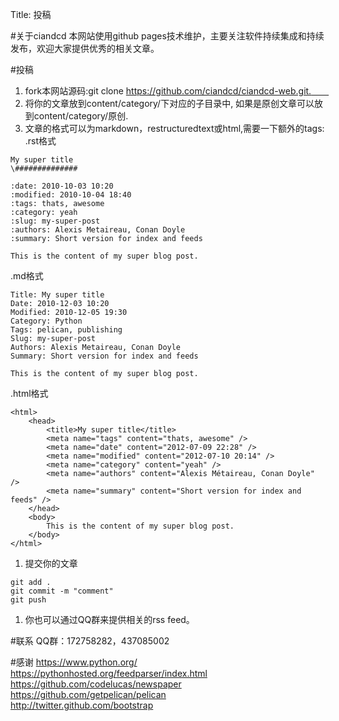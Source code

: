 Title: 投稿

#关于ciandcd
本网站使用github pages技术维护，主要关注软件持续集成和持续发布，欢迎大家提供优秀的相关文章。

#投稿
1. fork本网站源码:git clone https://github.com/ciandcd/ciandcd-web.git.　　
1. 将你的文章放到content/category/下对应的子目录中, 如果是原创文章可以放到content/category/原创.　　
1. 文章的格式可以为markdown，restructuredtext或html,需要一下额外的tags:　　
　　
.rst格式  
```
My super title
\##############

:date: 2010-10-03 10:20
:modified: 2010-10-04 18:40
:tags: thats, awesome
:category: yeah
:slug: my-super-post
:authors: Alexis Metaireau, Conan Doyle
:summary: Short version for index and feeds

This is the content of my super blog post.
```
.md格式  
```
Title: My super title
Date: 2010-12-03 10:20
Modified: 2010-12-05 19:30
Category: Python
Tags: pelican, publishing
Slug: my-super-post
Authors: Alexis Metaireau, Conan Doyle
Summary: Short version for index and feeds

This is the content of my super blog post.
```
.html格式  
```
<html>
    <head>
        <title>My super title</title>
        <meta name="tags" content="thats, awesome" />
        <meta name="date" content="2012-07-09 22:28" />
        <meta name="modified" content="2012-07-10 20:14" />
        <meta name="category" content="yeah" />
        <meta name="authors" content="Alexis Métaireau, Conan Doyle" />
        <meta name="summary" content="Short version for index and feeds" />
    </head>
    <body>
        This is the content of my super blog post.
    </body>
</html>
```
1. 提交你的文章  
```
git add .
git commit -m "comment"
git push
```
1. 你也可以通过QQ群来提供相关的rss feed。  

#联系
QQ群：172758282，437085002　　

#感谢
https://www.python.org/  
https://pythonhosted.org/feedparser/index.html  
https://github.com/codelucas/newspaper  
https://github.com/getpelican/pelican  
http://twitter.github.com/bootstrap  
